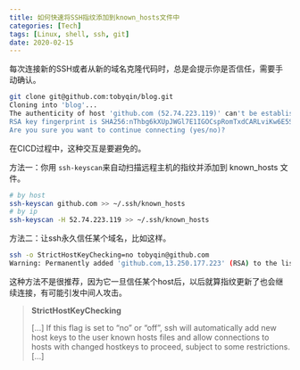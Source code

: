```yaml
---
title: 如何快速将SSH指纹添加到known_hosts文件中
categories: [Tech]
tags: [Linux, shell, ssh, git]
date: 2020-02-15
---
```

每次连接新的SSH或者从新的域名克隆代码时，总是会提示你是否信任，需要手动确认。

<!-- more -->

```sh
git clone git@github.com:tobyqin/blog.git
Cloning into 'blog'...
The authenticity of host 'github.com (52.74.223.119)' can't be established.
RSA key fingerprint is SHA256:nThbg6kXUpJWGl7E1IGOCspRomTxdCARLviKw6E5SY8.
Are you sure you want to continue connecting (yes/no)? 
```

在CICD过程中，这种交互是要避免的。

方法一：你用 `ssh-keyscan`来自动扫描远程主机的指纹并添加到 known_hosts 文件。

```sh
# by host
ssh-keyscan github.com >> ~/.ssh/known_hosts
# by ip
ssh-keyscan -H 52.74.223.119 >> ~/.ssh/known_hosts
```

方法二：让ssh永久信任某个域名，比如这样。

```sh
ssh -o StrictHostKeyChecking=no tobyqin@github.com
Warning: Permanently added 'github.com,13.250.177.223' (RSA) to the list of known hosts.
```

这种方法不是很推荐，因为它一旦信任某个host后，以后就算指纹更新了也会继续连接，有可能引发中间人攻击。

> **StrictHostKeyChecking**
>
> [...] If this flag is set to “no” or “off”, ssh will automatically add new host keys to the user known hosts files and allow connections to hosts with changed hostkeys to proceed, subject to some restrictions. [...]


